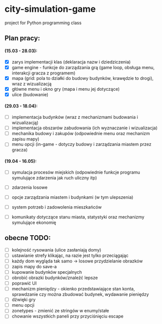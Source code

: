 # city-simulation-game
project for Python programming class

## Plan pracy:
#### (15.03 - 28.03):
- [x] zarys implementacji klas (deklaracja nazw i dziedziczenia)
- [x] game engine - funkcje do zarządzania grą (game loop, obsługa menu, interakcji gracza z programem)
- [x] mapa (grid: pola to działki do budowy budynków, krawędzie to drogi), wraz z wizualizacją
- [x] główne menu i okno gry (mapa i menu jej dotyczące)
- [x] ulice (budowanie)

#### (29.03 - 18.04):
- [ ] implementacja budynków (wraz z mechanizmami budowania i wizualizacją)
- [ ] implementacja obszarów zabudowania (ich wyznaczanie i wizualizacja)
- [ ] mechanika budowy i zakupów (odpowiednie menu oraz mechanizm zapisu mapy)
- [ ] menu opcji (in-game - dotyczy budowy i zarządzania miastem przez gracza)

#### (19.04 - 16.05):
- [ ] symulacja procesów miejskich (odpowiednie funkcje programu symulujące zdarzenia jak ruch uliczny itp)
- [ ] zdarzenia losowe
- [ ] opcje zarządzania miastem i budynkami (w tym ulepszenia)
- [ ] system potrzeb i zadowolenia mieszkańców
- [ ] komunikaty dotyczące stanu miasta, statystyki oraz mechanizmy symulujące ekonomię


## obecne TODO:
- [ ] kolejność rysowania (ulice zasłaniają domy)
- [ ] ustawianie strefy klikając, na razie jest tylko przeciągając
- [ ] każdy dom wygląda tak samo -> losowe przydzielanie obrazków
- [ ] zapis mapy do save-a
- [ ] kupowanie budynków specjalnych
- [ ] obrobić obrazki budynków/znaleźć lepsze
- [ ] poprawić UI
- [ ] mechanizm pieniędzy - okienko przedstawiające stan konta, sprawdzanie czy można zbudować budynek, wydawanie pieniędzy
- [ ] dźwięki gry
- [ ] menu opcji
- [ ] zonetypes - zmienić ze stringów w enumy/stałe
- [ ] chowanie wszystkich paneli przy przyciśnięciu escape

